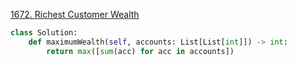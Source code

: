 [1672. Richest Customer Wealth](https://leetcode.com/problems/richest-customer-wealth)

```python
class Solution:
    def maximumWealth(self, accounts: List[List[int]]) -> int:
        return max([sum(acc) for acc in accounts])

```
